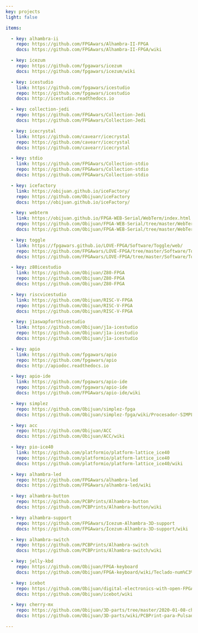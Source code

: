 ```yaml
---
key: projects
light: false

items:

  - key: alhambra-ii
    repo: https://github.com/FPGAwars/Alhambra-II-FPGA
    docs: https://github.com/FPGAwars/Alhambra-II-FPGA/wiki

  - key: icezum
    repo: https://github.com/fpgawars/icezum
    docs: https://github.com/fpgawars/icezum/wiki

  - key: icestudio
    link: https://github.com/fpgawars/icestudio
    repo: https://github.com/fpgawars/icestudio
    docs: http://icestudio.readthedocs.io

  - key: collection-jedi
    repo: https://github.com/FPGAwars/Collection-Jedi
    docs: https://github.com/FPGAwars/Collection-Jedi

  - key: icecrystal
    link: https://github.com/cavearr/icecrystal
    repo: https://github.com/cavearr/icecrystal
    docs: https://github.com/cavearr/icecrystal

  - key: stdio
    link: https://github.com/FPGAwars/Collection-stdio
    repo: https://github.com/FPGAwars/Collection-stdio
    docs: https://github.com/FPGAwars/Collection-stdio

  - key: icefactory
    link: https://obijuan.github.io/iceFactory/
    repo: https://github.com/Obijuan/iceFactory
    docs: https://obijuan.github.io/iceFactory/

  - key: webterm
    link: https://obijuan.github.io/FPGA-WEB-Serial/WebTerm/index.html
    repo: https://github.com/Obijuan/FPGA-WEB-Serial/tree/master/WebTerm
    docs: https://github.com/Obijuan/FPGA-WEB-Serial/tree/master/WebTerm

  - key: toggle
    link: https://fpgawars.github.io/LOVE-FPGA/Software/Toggle/web/
    repo: https://github.com/FPGAwars/LOVE-FPGA/tree/master/Software/Toggle/web
    docs: https://github.com/FPGAwars/LOVE-FPGA/tree/master/Software/Toggle/web

  - key: z80icestudio
    link: https://github.com/Obijuan/Z80-FPGA
    repo: https://github.com/Obijuan/Z80-FPGA
    docs: https://github.com/Obijuan/Z80-FPGA

  - key: riscvicestudio
    link: https://github.com/Obijuan/RISC-V-FPGA
    repo: https://github.com/Obijuan/RISC-V-FPGA
    docs: https://github.com/Obijuan/RISC-V-FPGA

  - key: j1aswapforthicestudio
    link: https://github.com/Obijuan/j1a-icestudio
    repo: https://github.com/Obijuan/j1a-icestudio
    docs: https://github.com/Obijuan/j1a-icestudio

  - key: apio
    link: https://github.com/fpgawars/apio
    repo: https://github.com/fpgawars/apio
    docs: http://apiodoc.readthedocs.io

  - key: apio-ide
    link: https://github.com/fpgawars/apio-ide
    repo: https://github.com/fpgawars/apio-ide
    docs: https://github.com/FPGAwars/apio-ide/wiki

  - key: simplez
    repo: https://github.com/Obijuan/simplez-fpga
    docs: https://github.com/Obijuan/simplez-fpga/wiki/Procesador-SIMPLEZ-F

  - key: acc
    repo: https://github.com/Obijuan/ACC
    docs: https://github.com/Obijuan/ACC/wiki

  - key: pio-ice40
    link: https://github.com/platformio/platform-lattice_ice40
    repo: https://github.com/platformio/platform-lattice_ice40
    docs: https://github.com/platformio/platform-lattice_ice40/wiki

  - key: alhambra-led
    repo: https://github.com/FPGAwars/alhambra-led
    docs: https://github.com/FPGAwars/alhambra-led/wiki

  - key: alhambra-button
    repo: https://github.com/PCBPrints/Alhambra-button
    docs: https://github.com/PCBPrints/Alhambra-button/wiki

  - key: alhambra-support
    repo: https://github.com/FPGAwars/Icezum-Alhambra-3D-support
    docs: https://github.com/FPGAwars/Icezum-Alhambra-3D-support/wiki

  - key: alhambra-switch
    repo: https://github.com/PCBPrints/Alhambra-switch
    docs: https://github.com/PCBPrints/Alhambra-switch/wiki

  - key: jelly-kbd
    repo: https://github.com/Obijuan/FPGA-keyboard
    docs: https://github.com/Obijuan/FPGA-keyboard/wiki/Teclado-num%C3%A9rico-USB-Jelly-Comb

  - key: icebot
    repo: https://github.com/Obijuan/digital-electronics-with-open-FPGAs-tutorial
    docs: https://github.com/Obijuan/icebot/wiki

  - key: cherry-mx
    repo: https://github.com/Obijuan/3D-parts/tree/master/2020-01-08-cherry-buttons
    docs: https://github.com/Obijuan/3D-parts/wiki/PCBPrint-para-Pulsadores-Cherry-mx

---
```

